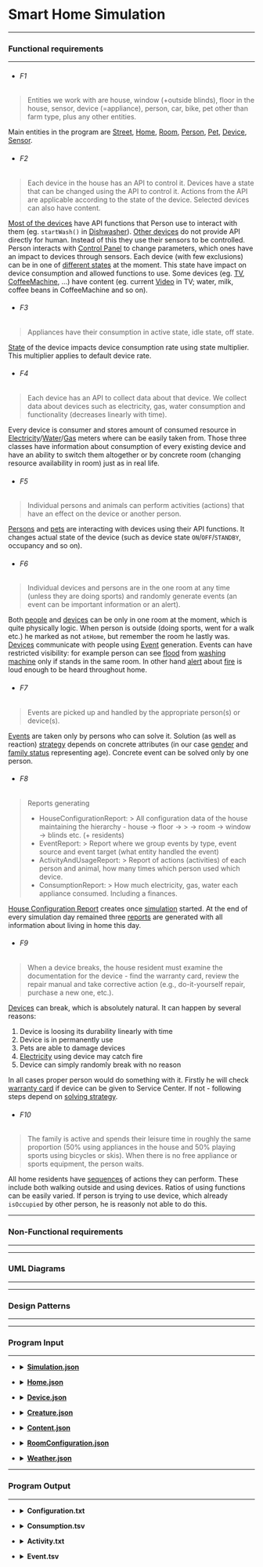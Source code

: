# Smart Home Simulation

------------
### Functional requirements
------------

- ###### F1
> Entities we work with are house, window (+outside blinds), floor in the house, sensor, device (=appliance), person, car, bike, pet other than farm type, plus any other entities.

Main entities in the program are [Street](https://github.com/neiron94/Smart-Home-Simulation/blob/develop/src/main/java/place/Street.java), [Home](https://github.com/neiron94/Smart-Home-Simulation/blob/develop/src/main/java/place/Home.java), [Room](https://github.com/neiron94/Smart-Home-Simulation/blob/develop/src/main/java/place/Room.java), [Person](https://github.com/neiron94/Smart-Home-Simulation/blob/develop/src/main/java/creature/person/Person.java), [Pet](https://github.com/neiron94/Smart-Home-Simulation/blob/develop/src/main/java/creature/pet/Pet.java), [Device](https://github.com/neiron94/Smart-Home-Simulation/blob/develop/src/main/java/consumer/device/Device.java), [Sensor](https://github.com/neiron94/Smart-Home-Simulation/blob/develop/src/main/java/consumer/device/sensored/sensor/Sensor.java).

- ###### F2
> Each device in the house has an API to control it. Devices have a state that can be changed using the API to control it. Actions from the API are applicable according to the state of the device. Selected devices can also have content.

[Most of the devices](https://github.com/neiron94/Smart-Home-Simulation/tree/develop/src/main/java/consumer/device/common) have API functions that Person use to interact with them (eg. `startWash()` in [Dishwasher](https://github.com/neiron94/Smart-Home-Simulation/blob/develop/src/main/java/consumer/device/common/Dishwasher.java)). 
[Other devices](https://github.com/neiron94/Smart-Home-Simulation/tree/develop/src/main/java/consumer/device/sensored) do not provide API directly for human. Instead of this they use their sensors to be controlled. Person interacts with [Control Panel](https://github.com/neiron94/Smart-Home-Simulation/blob/develop/src/main/java/place/ControlPanel.java) to change parameters, which ones have an impact to devices through sensors.
Each device (with few exclusions) can be in one of [different states](https://github.com/neiron94/Smart-Home-Simulation/blob/develop/src/main/java/consumer/device/DeviceStatus.java) at the moment. This state have impact on device consumption and allowed functions to use.
Some devices (eg. [TV](https://github.com/neiron94/Smart-Home-Simulation/blob/develop/src/main/java/consumer/device/common/TV.java), [CoffeeMachine](https://github.com/neiron94/Smart-Home-Simulation/blob/develop/src/main/java/consumer/device/common/CoffeeMachine.java), ...) have content (eg. current [Video](https://github.com/neiron94/Smart-Home-Simulation/blob/develop/src/main/java/consumer/device/common/entertainment/Video.java) in TV; water, milk, coffee beans in CoffeeMachine and so on).

- ###### F3
> Appliances have their consumption in active state, idle state, off state.

[State](https://github.com/neiron94/Smart-Home-Simulation/blob/develop/src/main/java/consumer/device/DeviceStatus.java) of the device impacts device consumption rate using state multiplier. This multiplier applies to default device rate.

- ###### F4
> Each device has an API to collect data about that device. We collect data about devices such as electricity, gas, water consumption and functionality (decreases linearly with time).

Every device is consumer and stores amount of consumed resource in [Electricity](https://github.com/neiron94/Smart-Home-Simulation/blob/develop/src/main/java/consumer/supplySystem/ElectricitySupplySystem.java)/[Water](https://github.com/neiron94/Smart-Home-Simulation/blob/develop/src/main/java/consumer/supplySystem/WaterSupplySystem.java)/[Gas](https://github.com/neiron94/Smart-Home-Simulation/blob/develop/src/main/java/consumer/supplySystem/GasSupplySystem.java) meters where can be easily taken from.
Those three classes have information about consumption of every existing device and have an ability to switch them altogether or by concrete room (changing resource availability in room) just as in real life.

- ###### F5
> Individual persons and animals can perform activities (actions) that have an effect on the device or another person.

[Persons](https://github.com/neiron94/Smart-Home-Simulation/blob/develop/src/main/java/creature/person/Person.java) and [pets](https://github.com/neiron94/Smart-Home-Simulation/blob/develop/src/main/java/creature/pet/Pet.java) are interacting with devices using their API functions. It changes actual state of the device (such as device state `ON`/`OFF`/`STANDBY`, occupancy and so on).

- ###### F6
> Individual devices and persons are in the one room at any time (unless they are doing sports) and randomly generate events (an event can be important information or an alert).

Both [people]() and [devices](https://github.com/neiron94/Smart-Home-Simulation/blob/develop/src/main/java/consumer/device/Device.java) can be only in one room at the moment, which is quite physically logic. When person is outside (doing sports, went for a walk etc.) he marked as not `atHome`, but remember the room he lastly was.
[Devices](https://github.com/neiron94/Smart-Home-Simulation/tree/develop/src/main/java/consumer/device) communicate with people using [Event](https://github.com/neiron94/Smart-Home-Simulation/blob/develop/src/main/java/event/Event.java) generation.
Events can have restricted visibility: for example person can see [flood](https://github.com/neiron94/Smart-Home-Simulation/blob/develop/src/main/java/event/FloodEvent.java) from [washing machine](https://github.com/neiron94/Smart-Home-Simulation/blob/develop/src/main/java/consumer/device/common/Washer.java) only if stands in the same room. In other hand [alert](https://github.com/neiron94/Smart-Home-Simulation/blob/develop/src/main/java/event/AlertEvent.java) about [fire](https://github.com/neiron94/Smart-Home-Simulation/blob/develop/src/main/java/event/FireEvent.java) is loud enough to be heard throughout home.

- ###### F7
> Events are picked up and handled by the appropriate person(s) or device(s).

[Events](https://github.com/neiron94/Smart-Home-Simulation/blob/develop/src/main/java/event/Event.java) are taken only by persons who can solve it. Solution (as well as reaction) [strategy](https://github.com/neiron94/Smart-Home-Simulation/tree/develop/src/main/java/creature/strategy) depends on concrete attributes (in our case [gender](https://github.com/neiron94/Smart-Home-Simulation/blob/develop/src/main/java/creature/person/Gender.java) and [family status](https://github.com/neiron94/Smart-Home-Simulation/blob/develop/src/main/java/creature/person/FamilyStatus.java) representing age). 
Concrete event can be solved only by one person.

- ###### F8
> Reports generating
> - HouseConfigurationReport:
    > All configuration data of the house maintaining the hierarchy - house -> floor ->
    > -> room -> window -> blinds etc. (+ residents)
> - EventReport:
    > Report where we group events by type, event source and event target (what entity handled the event)
> - ActivityAndUsageReport:
    > Report of actions (activities) of each person and animal, how many times which person used which device.
> - ConsumptionReport:
    > How much electricity, gas, water each appliance consumed. Including a finances.

[House Configuration Report](https://github.com/neiron94/Smart-Home-Simulation/blob/develop/src/main/java/report/HouseConfigurationReport.java) creates once [simulation](https://github.com/neiron94/Smart-Home-Simulation/blob/develop/src/main/java/smarthome/Simulation.java) started. 
At the end of every simulation day remained three [reports](https://github.com/neiron94/Smart-Home-Simulation/tree/develop/src/main/java/report) are generated with all information about living in home this day.

- ###### F9
> When a device breaks, the house resident must examine the documentation for the device - find the warranty card, review the repair manual and take corrective action (e.g., do-it-yourself repair, purchase a new one, etc.).

[Devices](https://github.com/neiron94/Smart-Home-Simulation/blob/develop/src/main/java/consumer/device/Device.java) can break, which is absolutely natural. It can happen by several reasons:
1. Device is loosing its durability linearly with time
2. Device is in permanently use
3. Pets are able to damage devices
4. [Electricity](https://github.com/neiron94/Smart-Home-Simulation/blob/develop/src/main/java/consumer/ElectricityConsumer.java) using device may catch fire 
5. Device can simply randomly break with no reason

In all cases proper person would do something with it. Firstly he will check [warranty card](https://github.com/neiron94/Smart-Home-Simulation/blob/develop/src/main/java/consumer/device/Manual.java) if device can be given to Service Center.
If not - following steps depend on [solving strategy](https://github.com/neiron94/Smart-Home-Simulation/blob/develop/src/main/java/creature/strategy/AdultStrategy.java).

- ###### F10
> The family is active and spends their leisure time in roughly the same proportion (50% using appliances in the house and 50% playing sports using bicycles or skis). When there is no free appliance or sports equipment, the person waits.

All home residents have [sequences](https://github.com/neiron94/Smart-Home-Simulation/blob/develop/src/main/java/creature/person/PersonAPI.java) of actions they can perform.
These include both walking outside and using devices. Ratios of using functions can be easily varied.
If person is trying to use device, which already `isOccupied` by other person, he is reasonly not able to do this.

------------
### Non-Functional requirements
------------

------------
### UML Diagrams
------------

------------
### Design Patterns
------------

------------
### Program Input
------------

- <details>
  <summary>
    <a href="https://github.com/neiron94/Smart-Home-Simulation/blob/develop/src/main/resources/config/Simulation.json">
      <b>Simulation.json</b>
    </a>
  </summary>
    <table>
      <tr>
        <td><code>"config" : "1"</code></td>
        <td>Current configuration to load (name of folder)</td>
      </tr>
      <tr>
        <td><code>"duration" : 30</code></td>
        <td>Simulation duration (in days)</td>
      </tr>
    </table>
    <p>
    Configuration folder should exist in <code>config</code> directory and have <code>Home.json</code>, <code>Creature.json</code>, <code>Device.json</code>.<br>
    Duration should be integer non-negative value.
    </p>
</details>

- <details>
  <summary>
    <a href="https://github.com/neiron94/Smart-Home-Simulation/blob/develop/src/main/resources/config/1/Home.json">
      <b>Home.json</b>
    </a>
  </summary>
    <table>
      <tr>
        <td><code>"HOME" : [1, 2]</code></td>
        <td>Floors in home</td>
      </tr>
      <tr>
        <td><code>"FLOOR" : [[1, 2], [3, 4]]</code></td>
        <td>Rooms at floor (each floor should have it own pair of brackets) </td>
      </tr>
      <tr>
        <td><code>"ROOM" : ["KITCHEN", "HALL", "TOILET", "BEDROOM"]</code></td>
        <td>List of rooms (types)</td>
      </tr>
    </table>
    <p>
    Numbers are IDs (integer) and should be unique for floors and rooms. They are connected with values in proper array (1-based).<br>
    Room types should match these <a href="https://github.com/neiron94/Smart-Home-Simulation/blob/develop/src/main/java/place/RoomType.java">values</a>.
    </p>
</details>

- <details>
  <summary>
    <a href="https://github.com/neiron94/Smart-Home-Simulation/blob/develop/src/main/resources/config/1/Device.json">
      <b>Device.json</b>
    </a>
  </summary>
    <table>
      <tr>
        <td><code>"FRIDGE" : [1, 2, 3]</code></td>
        <td>Device type and its instances</td>
      </tr>
    </table>
    <p>
    Numbers are room IDs (integer).<br>
    Device types should match these <a href="https://github.com/neiron94/Smart-Home-Simulation/blob/develop/src/main/java/consumer/device/DeviceType.java">values</a>.
    </p>
</details>

- <details>
  <summary>
    <a href="https://github.com/neiron94/Smart-Home-Simulation/blob/develop/src/main/resources/config/1/Creature.json">
      <b>Creature.json</b>
    </a>
  </summary>
    <table>
      <tr>
        <td><code>"name" : "Jirka"</code></td>
        <td>Person's name</td>
      </tr>
      <tr>
        <td><code>"gender" : "MALE"</code></td>
        <td>Person's gender</td>
      </tr>
      <tr>
        <td><code>"status" : "ADULT"</code></td>
        <td>Person's family status</td>
      </tr>
    </table>
    <p>
    Gender should match these <a href="https://github.com/neiron94/Smart-Home-Simulation/blob/develop/src/main/java/creature/person/Gender.java">values</a>.<br>
    Family status should match these <a href="https://github.com/neiron94/Smart-Home-Simulation/blob/develop/src/main/java/creature/person/FamilyStatus.java">values</a>.
    </p>
    <table>
      <tr>
        <td><code>"name" : "Garfield"</code></td>
        <td>Pet's name</td>
      </tr>
      <tr>
        <td><code>"gender" : "CAT"</code></td>
        <td>Pet's type</td>
      </tr>
    </table>
    <p>         
    Pet type should match these <a href="https://github.com/neiron94/Smart-Home-Simulation/blob/develop/src/main/java/creature/pet/PetType.java">values</a>.
    </p>
</details>

- <details>
  <summary>
    <a href="https://github.com/neiron94/Smart-Home-Simulation/blob/develop/src/main/resources/config/Content.json">
      <b>Content.json</b>
    </a>
  </summary>
    <table>
      <tr>
        <td><code>"author" : "MC Adolfeen"</code></td>
        <td>Author of song</td>
      </tr>
      <tr>
        <td><code>"album" : "Je mi to jedno"</code></td>
        <td>Name of album</td>
      </tr>
      <tr>
        <td><code>"name" : "Corona Firus"</code></td>
        <td>Name of song</td>
      </tr>
      <tr>
        <td><code>"genre" : "HIP_HOP"</code></td>
        <td>Song genre</td>
      </tr>
      <tr>
        <td><code>"duration" : 3</code></td>
        <td>Duration (in minutes)</td>
      </tr>
    </table>
    <p>
    Duration should be integer non-negative value.<br>
    Song genre should match these <a href="https://github.com/neiron94/Smart-Home-Simulation/blob/develop/src/main/java/consumer/device/common/entertainment/SongGenre.java">values</a>.
    </p>
    <table>
      <tr>
        <td><code>"name" : "Baby Shark Dance"</code></td>
        <td>Name of video</td>
      </tr>
      <tr>
        <td><code>"description" : "Baby shark, doo doo doo doo doo doo."</code></td>
        <td>Short video description</td>
      </tr>
      <tr>
        <td><code>"platform" : "YOUTUBE"</code></td>
        <td>Video platform (channel, streaming service, ...)</td>
      </tr>
      <tr>
        <td><code>"duration" : 2</code></td>
        <td>Duration (in minutes)</td>
      </tr>
    </table>
    <p>
    Duration should be integer non-negative value.<br>
    Video platform should match these <a href="https://github.com/neiron94/Smart-Home-Simulation/blob/develop/src/main/java/consumer/device/common/entertainment/VideoPlatform.java">values</a>.
    </p>
    <table>
      <tr>
        <td><code>"name" : "2048"</code></td>
        <td>Name of game</td>
      </tr>
      <tr>
        <td><code>"description" : "Move bricks to win."</code></td>
        <td>Short game description</td>
      </tr>
      <tr>
        <td><code>"genre" : "PUZZLE"</code></td>
        <td>Game genre</td>
      </tr>
    </table>
    <p> 
    Game genre should match these <a href="https://github.com/neiron94/Smart-Home-Simulation/blob/develop/src/main/java/consumer/device/common/entertainment/GameGenre.java">values</a>.
    </p>
</details>

- <details>
  <summary>
    <a href="https://github.com/neiron94/Smart-Home-Simulation/blob/develop/src/main/resources/config/RoomConfiguration.json">
      <b>RoomConfiguration.json</b>
    </a>
  </summary>
    <table>
      <tr>
        <td><code>"name" : "Bathhouse"</code></td>
        <td>Configuration name</td>
      </tr>
      <tr>
        <td><code>"temperature" : 90</code></td>
        <td>Set temperature (in ºC)</td>
      </tr>
      <tr>
        <td><code>"humidity" : 85</code></td>
        <td>Set humidity (in %)</td>
      </tr>
      <tr>
        <td><code>"brightness" : 20</code></td>
        <td>Set brightness (in %)</td>
      </tr>
      <tr>
        <td><code>"color" : [255, 253, 141]</code></td>
        <td>Set color of light</td>
      </tr>
    </table>
    <p>
    Temperature can be negative and float.<br>
    Humidity should be in range 0-100. Can be float.<br>
    Brightness should be in range 0-100. Can be float.<br>
    Color should have three integers in range 0-255 representing <code>RED</code>, <code>GREEN</code>, <code>BLUE</code> components.
    </p>
</details>

- <details>
  <summary>
    <a href="https://github.com/neiron94/Smart-Home-Simulation/blob/develop/src/main/resources/config/Weather.json">
      <b>Weather.json</b>
    </a>
  </summary>
    <table>
      <tr>
        <td><code>"temperature" : [[-10.2, -11.2, ...], ...]</code></td>
        <td>Temperature map</td>
      </tr>
      <tr>
        <td><code>"humidity" : [[69.3, 68.1, ...], ...]</code></td>
        <td>Humidity map</td>
      </tr>
      <tr>
        <td><code>"brightness" : [[16.8, 16.9, ...], ...]</code></td>
        <td>Brightness map</td>
      </tr>
    </table>
    <p>
    Temperature can be negative and float.<br>
    Humidity should be in range 0-100. Can be float.<br>
    Brightness should be in range 0-100. Can be float.<br>
    Each map should contain 12 arrays of 24 values representing temperature/humidity/brightness in concrete hour of concrete month (starting from 00:00 and January).
    </p>
</details>

------------
### Program Output
------------
- <details>
  <summary>
    <b>Configuration.txt</b>
  </summary>
    <u><i>House Configuration Report</i></u><br>
    Stores all configuration information about home hierarchy and its residents.<br>
    <pre>
    Home                           <b><i><- Information about home</i></b>
        Floor_1                    <b><i><- First floor</i></b>
            Room_1 (Hall)          <b><i><- First room</i></b>
                TV_1               <b><i><- Device</i></b>
                Light_1            <b><i><- Device</i></b>
        Floor_2                    <b><i><- Second floor</i></b>
            Room_2 (Kitchen)       <b><i><- Second room</i></b>
                Microwave_1        <b><i><- Device</i></b>
                Light_2            <b><i><- Device</i></b>
            Room_3 (Toilet)        <b><i><- Third room</i></b>
                WC_1               <b><i><- Device</i></b>
    Residents                      <b><i><- Information about residents</i></b>
        Bob (Male, Adult)          <b><i><- Resident</i></b>
        Bark (Dog)                 <b><i><- Resident</i></b>
    </pre>  
</details>

- <details>
  <summary>
    <b>Consumption.tsv</b>
  </summary>
    <u><i>Consumption Report</i></u><br>
    Stores all information about every device consumption during simulation in easy-readable table form.<br>
    All information can be sorted, summed and filtered by auxiliary program<br>
    <pre>
    <table>
        <tr>
            <td><code>Date</code></td>
            <td><code>Device</code></td>
            <td><code>Electricity</code></td>
            <td><code>Water</code></td>
            <td><code>Gas</code></td>
            <td><code>Money</code></td>
        </tr>
        <tr>
            <td><b><i>Simulation day</i></b></td>
            <td><b><i>Device_ID</i></b></td>
            <td><b><i>Consumed electricity</i></b></td>
            <td><b><i>Consumed water</i></b></td>
            <td><b><i>Consumed gas</i></b></td>
            <td><b><i>Spent money</i></b></td>
        </tr>
    </table>
    </pre>
</details>

- <details>
  <summary>
    <b>Activity.txt</b>
  </summary>
    <u><i>Activity and Usage Report</i></u><br>
    Stores all daily performed activity of every person during simulation.<br>
    <pre>
    12/01/2024                                                          <b><i><- Simulation date</i></b>
        Bob (Male, Adult)                                               <b><i><- Person</i></b>
            Activity                                                    <b><i><- Information about activity</i></b>
                20:25 - Go to Room_2 (Shower)                           <b><i><- Action</i></b>
                20:26 - Put clothes to Washer_1                         <b><i><- Action</i></b>
                20:26 - Start Washer_1 with 'Washer Intensive program'  <b><i><- Action</i></b>
                21:26 - Go to Room_3 (Toilet)                           <b><i><- Action</i></b>
                21:27 - Use WC_1                                        <b><i><- Action</i></b>
            Usage                                                       <b><i><- Information about usage</i></b>
                Washer_1 - 2                                            <b><i><- Device usage</i></b>
                WC_1 - 1                                                <b><i><- Device usage</i></b>
    </pre>
</details>

- <details>
  <summary>
    <b>Event.tsv</b>
  </summary>
    <u><i>Event Report</i></u><br>
    Stores all information about handled events during simulation in easy-readable table form.<br>
    All information can be sorted, summed and filtered by auxiliary program<br>
    <pre>
    <table>
        <tr>
            <td><code>Created</code></td>
            <td><code>Solved</code></td>
            <td><code>Type</code></td>
            <td><code>Creator</code></td>
            <td><code>Solver</code></td>
        </tr>
        <tr>
            <td><b><i>Date, time of creation</i></b></td>
            <td><b><i>Date, time of solution</i></b></td>
            <td><b><i>Event type</i></b></td>
            <td><b><i>Device_ID</i></b></td>
            <td><b><i>Person name</i></b></td>
        </tr>
    </table>    
    </pre>
</details>
